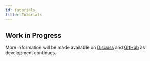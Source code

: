 ```yaml
---
id: tutorials
title: Tutorials
---
```


## Work in Progress

More information will be made available on [Discuss](https://discuss.animeshon.com) and [GitHub](https://github.com/animeshon) as development continues.
